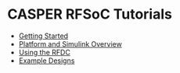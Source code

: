 # CASPER RFSoC Tutorials

* [Getting Started][getting-started]
* [Platform and Simulink Overview][platform-overview]
* [Using the RFDC][rfdc]
* [Example Designs][example-designs]


[getting-started]: ./tut_getting_started.md
[platform-overview]: ./tut_platform.md
[rfdc]: ./tut_rfdc.md
[example-designs]: ./designs/readme.md
